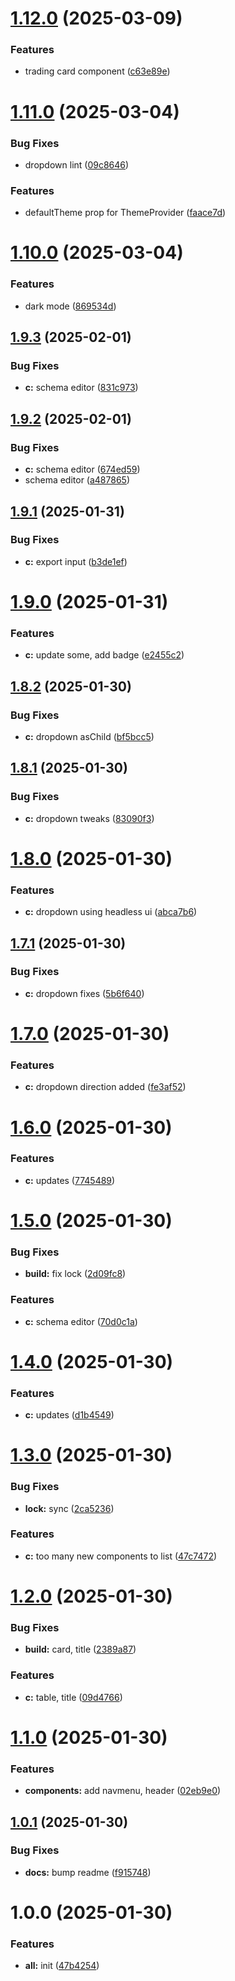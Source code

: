 # [1.12.0](https://github.com/aviarytech/av1-c/compare/v1.11.0...v1.12.0) (2025-03-09)


### Features

* trading card component ([c63e89e](https://github.com/aviarytech/av1-c/commit/c63e89ed3475d886ec342b7475b503a0480a9b5c))

# [1.11.0](https://github.com/aviarytech/av1-c/compare/v1.10.0...v1.11.0) (2025-03-04)


### Bug Fixes

* dropdown lint ([09c8646](https://github.com/aviarytech/av1-c/commit/09c86468fb132835df062b69a04b7365e235af93))


### Features

* defaultTheme prop  for ThemeProvider ([faace7d](https://github.com/aviarytech/av1-c/commit/faace7df62cdc5abb2a710a6d78081888935bb60))

# [1.10.0](https://github.com/aviarytech/av1-c/compare/v1.9.3...v1.10.0) (2025-03-04)


### Features

* dark mode ([869534d](https://github.com/aviarytech/av1-c/commit/869534df9f6e10dd61a5ffdc7e48d3bedee0c258))

## [1.9.3](https://github.com/aviarytech/av1-c/compare/v1.9.2...v1.9.3) (2025-02-01)


### Bug Fixes

* **c:** schema editor ([831c973](https://github.com/aviarytech/av1-c/commit/831c973b436722bc96c1639b509d21b18cd6bd5e))

## [1.9.2](https://github.com/aviarytech/av1-c/compare/v1.9.1...v1.9.2) (2025-02-01)


### Bug Fixes

* **c:** schema editor ([674ed59](https://github.com/aviarytech/av1-c/commit/674ed59a3c48b364a6182d6d885f1bb7529040db))
* schema editor ([a487865](https://github.com/aviarytech/av1-c/commit/a4878659cf124948c767474e8eef38ddf7bc4482))

## [1.9.1](https://github.com/aviarytech/av1-c/compare/v1.9.0...v1.9.1) (2025-01-31)


### Bug Fixes

* **c:** export input ([b3de1ef](https://github.com/aviarytech/av1-c/commit/b3de1efcdf8c083de4d128fcda13520c0627461c))

# [1.9.0](https://github.com/aviarytech/av1-c/compare/v1.8.2...v1.9.0) (2025-01-31)


### Features

* **c:** update some, add badge ([e2455c2](https://github.com/aviarytech/av1-c/commit/e2455c26be5aa2cad30825ebd6d557b4f06c5d70))

## [1.8.2](https://github.com/aviarytech/av1-c/compare/v1.8.1...v1.8.2) (2025-01-30)


### Bug Fixes

* **c:** dropdown asChild ([bf5bcc5](https://github.com/aviarytech/av1-c/commit/bf5bcc5edd4e93a086801675100b86d5dc7b2628))

## [1.8.1](https://github.com/aviarytech/av1-c/compare/v1.8.0...v1.8.1) (2025-01-30)


### Bug Fixes

* **c:** dropdown tweaks ([83090f3](https://github.com/aviarytech/av1-c/commit/83090f30180fd9de310a585848d5d6f9f80f5460))

# [1.8.0](https://github.com/aviarytech/av1-c/compare/v1.7.1...v1.8.0) (2025-01-30)


### Features

* **c:** dropdown using headless ui ([abca7b6](https://github.com/aviarytech/av1-c/commit/abca7b669311be616ccebba53d2457464c37a6f7))

## [1.7.1](https://github.com/aviarytech/av1-c/compare/v1.7.0...v1.7.1) (2025-01-30)


### Bug Fixes

* **c:** dropdown fixes ([5b6f640](https://github.com/aviarytech/av1-c/commit/5b6f64072729b1a949a790edec78a7ef3f0b417e))

# [1.7.0](https://github.com/aviarytech/av1-c/compare/v1.6.0...v1.7.0) (2025-01-30)


### Features

* **c:** dropdown direction added ([fe3af52](https://github.com/aviarytech/av1-c/commit/fe3af52a5435bd9ea37646d797f1b3305250725a))

# [1.6.0](https://github.com/aviarytech/av1-c/compare/v1.5.0...v1.6.0) (2025-01-30)


### Features

* **c:** updates ([7745489](https://github.com/aviarytech/av1-c/commit/77454897b39fde1fe9f7eaf88f3f930ca88b855f))

# [1.5.0](https://github.com/aviarytech/av1-c/compare/v1.4.0...v1.5.0) (2025-01-30)


### Bug Fixes

* **build:** fix lock ([2d09fc8](https://github.com/aviarytech/av1-c/commit/2d09fc8fefc333f9bca20b9902292eec21cb932c))


### Features

* **c:** schema editor ([70d0c1a](https://github.com/aviarytech/av1-c/commit/70d0c1ac580a95072349a0c9f862cdfd3a5dc202))

# [1.4.0](https://github.com/aviarytech/av1-c/compare/v1.3.0...v1.4.0) (2025-01-30)


### Features

* **c:** updates ([d1b4549](https://github.com/aviarytech/av1-c/commit/d1b454985f5cb150e48a97abf94344c59f6c9e75))

# [1.3.0](https://github.com/aviarytech/av1-c/compare/v1.2.0...v1.3.0) (2025-01-30)


### Bug Fixes

* **lock:** sync ([2ca5236](https://github.com/aviarytech/av1-c/commit/2ca5236fd95b48caf4f7958c4406fb7d05308f9f))


### Features

* **c:** too many new components to list ([47c7472](https://github.com/aviarytech/av1-c/commit/47c7472fc1898d7dd726884c9dd81af784706e8f))

# [1.2.0](https://github.com/aviarytech/av1-c/compare/v1.1.0...v1.2.0) (2025-01-30)


### Bug Fixes

* **build:** card, title ([2389a87](https://github.com/aviarytech/av1-c/commit/2389a876c11607127e1a36fece15fd4caa7aa51f))


### Features

* **c:** table, title ([09d4766](https://github.com/aviarytech/av1-c/commit/09d4766b621f2548089e6841a94fc76f71bb6366))

# [1.1.0](https://github.com/aviarytech/av1-c/compare/v1.0.1...v1.1.0) (2025-01-30)


### Features

* **components:** add navmenu, header ([02eb9e0](https://github.com/aviarytech/av1-c/commit/02eb9e071d4c5ec6867dfd381689da6f93c52140))

## [1.0.1](https://github.com/aviarytech/av1-c/compare/v1.0.0...v1.0.1) (2025-01-30)


### Bug Fixes

* **docs:** bump readme ([f915748](https://github.com/aviarytech/av1-c/commit/f915748af98b840ca39f937c8a8378c76b053a2b))

# 1.0.0 (2025-01-30)


### Features

* **all:** init ([47b4254](https://github.com/aviarytech/av1-c/commit/47b425499d29b76b5184da18eb973fdc885950b9))
